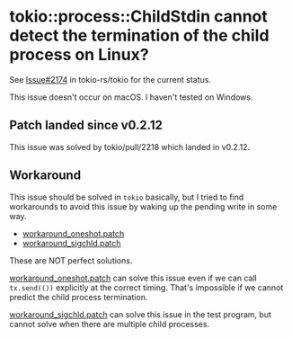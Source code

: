 # tokio::process::ChildStdin cannot detect the termination of the child process on Linux?

See [Issue#2174](https://github.com/tokio-rs/tokio/issues/2174) in
tokio-rs/tokio for the current status.

This issue doesn't occur on macOS.  I haven't tested on Windows.

## Patch landed since v0.2.12

This issue was solved by tokio/pull/2218 which landed in v0.2.12.

## Workaround

This issue should be solved in `tokio` basically, but I tried to find
workarounds to avoid this issue by waking up the pending write in some way.

* [workaround_oneshot.patch]
* [workaround_sigchld.patch]

These are NOT perfect solutions.

[workaround_oneshot.patch] can solve this issue even if we can call
`tx.send(())` explicitly at the correct timing.  That's impossible if we cannot
predict the child process termination.

[workaround_sigchld.patch] can solve this issue in the test program, but cannot
solve when there are multiple child processes.

[workaround_oneshot.patch]: ./workaround_oneshot.patch
[workaround_sigchld.patch]: ./workaround_sigchld.patch
